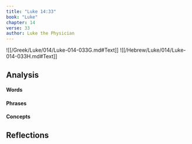 ```yaml
---
title: "Luke 14:33"
book: "Luke"
chapter: 14
verse: 33
author: Luke the Physician
---
```

![[/Greek/Luke/014/Luke-014-033G.md#Text]]
![[/Hebrew/Luke/014/Luke-014-033H.md#Text]]

## Analysis

#### Words

#### Phrases

#### Concepts

## Reflections
